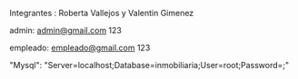 Integrantes : Roberta Vallejos y Valentin Gimenez

admin: admin@gmail.com 123

empleado: empleado@gmail.com 123

"Mysql": "Server=localhost;Database=inmobiliaria;User=root;Password=;"
